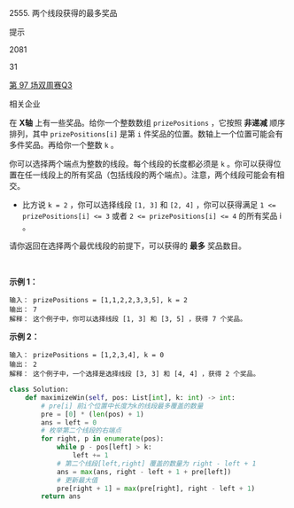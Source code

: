 2555. 两个线段获得的最多奖品

提示

2081

31

[第 97 场双周赛](https://leetcode.cn/contest/biweekly-contest-97)[Q3](https://leetcode.cn/contest/biweekly-contest-97/problems/maximize-win-from-two-segments)

相关企业

在 **X轴** 上有一些奖品。给你一个整数数组 `prizePositions` ，它按照 **非递减** 顺序排列，其中 `prizePositions[i]` 是第 `i` 件奖品的位置。数轴上一个位置可能会有多件奖品。再给你一个整数 `k` 。

你可以选择两个端点为整数的线段。每个线段的长度都必须是 `k` 。你可以获得位置在任一线段上的所有奖品（包括线段的两个端点）。注意，两个线段可能会有相交。

-   比方说 `k = 2` ，你可以选择线段 `[1, 3]` 和 `[2, 4]` ，你可以获得满足 `1 <= prizePositions[i] <= 3` 或者 `2 <= prizePositions[i] <= 4` 的所有奖品 i 。

请你返回在选择两个最优线段的前提下，可以获得的 **最多** 奖品数目。

 

**示例 1：**

```
输入： prizePositions = [1,1,2,2,3,3,5], k = 2
输出： 7
解释： 这个例子中，你可以选择线段 [1, 3] 和 [3, 5] ，获得 7 个奖品。
```

**示例 2：**

```
输入： prizePositions = [1,2,3,4], k = 0
输出： 2
解释： 这个例子中，一个选择是选择线段 [3, 3] 和 [4, 4] ，获得 2 个奖品。
```

```py
class Solution:
    def maximizeWin(self, pos: List[int], k: int) -> int:
        # pre[i] 前i个位置中长度为k的线段最多覆盖的数量
        pre = [0] * (len(pos) + 1)
        ans = left = 0
        # 枚举第二个线段的右端点
        for right, p in enumerate(pos):
            while p - pos[left] > k:
                left += 1
            # 第二个线段[left,right] 覆盖的数量为 right - left + 1
            ans = max(ans, right - left + 1 + pre[left])
            # 更新最大值
            pre[right + 1] = max(pre[right], right - left + 1)
        return ans